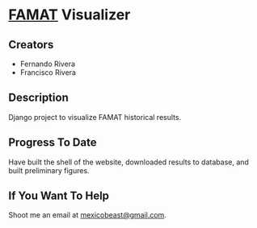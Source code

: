 # [FAMAT](http://famat.org/PublicPages/Home.aspx) Visualizer

## Creators

- Fernando Rivera
- Francisco Rivera

## Description

Django project to visualize FAMAT historical results.

## Progress To Date

Have built the shell of the website, downloaded results to database, and built preliminary figures.

## If You Want To Help

Shoot me an email at <mexicobeast@gmail.com>.
